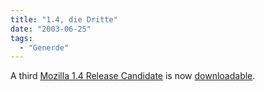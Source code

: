 ```yaml
---
title: "1.4, die Dritte"
date: "2003-06-25"
tags:
  - "Generde"
---
```


A third [Mozilla 1.4 Release Candidate](http://www.mozilla.org/releases/mozilla1.4rc3/ "Mozilla 1.4 RC 3 Release Notes") is now [downloadable](http://www.mozilla.org/releases/).
